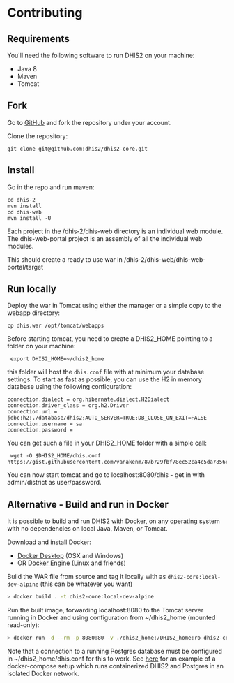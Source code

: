 # Contributing

## Requirements

You'll need the following software to run DHIS2 on your machine:

- Java 8
- Maven
- Tomcat

## Fork

Go to [GitHub](https://github.com/dhis2/dhis2-core) and fork the repository under your account.

Clone the repository:

    git clone git@github.com:dhis2/dhis2-core.git

## Install

Go in the repo and run maven:

    cd dhis-2
    mvn install
    cd dhis-web
    mvn install -U

Each project in the /dhis-2/dhis-web directory is an individual web module. The dhis-web-portal project is an assembly of all the individual web modules.

This should create a ready to use war in /dhis-2/dhis-web/dhis-web-portal/target

## Run locally

Deploy the war in Tomcat using either the manager or a simple copy to the webapp directory:

    cp dhis.war /opt/tomcat/webapps

Before starting tomcat, you need to create a DHIS2_HOME pointing to a folder on your machine:

     export DHIS2_HOME=~/dhis2_home 

this folder will host the `dhis.conf` file with at minimum your database settings. To start as fast as possible, you can use the H2 in memory database using the following configuration:

```properties
connection.dialect = org.hibernate.dialect.H2Dialect
connection.driver_class = org.h2.Driver
connection.url = jdbc:h2:./database/dhis2;AUTO_SERVER=TRUE;DB_CLOSE_ON_EXIT=FALSE
connection.username = sa
connection.password =
```

You can get such a file in your DHIS2_HOME folder with a simple call:

     wget -O $DHIS2_HOME/dhis.conf https://gist.githubusercontent.com/vanakenm/87b729fbf78ec52ca4c5da7856c62584/raw/9554680c8ab62d7f2bbecc3847406fa17d551a2e/dhis.conf 

You can now start tomcat and go to localhost:8080/dhis - get in with admin/district as user/password.

## Alternative - Build and run in Docker

It is possible to build and run DHIS2 with Docker, on any operating system with no dependencies on local Java, Maven, or Tomcat.

Download and install Docker:

- [Docker Desktop](https://www.docker.com/products/docker-desktop) (OSX and Windows)
- OR [Docker Engine](https://docs.docker.com/install/) (Linux and friends)

Build the WAR file from source and tag it locally with as `dhis2-core:local-dev-alpine` (this can be whatever you want)

```sh
> docker build . -t dhis2-core:local-dev-alpine
```

Run the built image, forwarding localhost:8080 to the Tomcat server running in Docker and using configuration from ~/dhis2_home (mounted read-only):

```sh
> docker run -d --rm -p 8080:80 -v ./dhis2_home:/DHIS2_home:ro dhis2-core:local-dev-alpine
```

Note that a connection to a running Postgres database must be configured in ~/dhis2_home/dhis.conf for this to work.  See [here](https://github.com/amcgee/dhis2-backend) for an example of a docker-compose setup which runs containerized DHIS2 and Postgres in an isolated Docker network.
